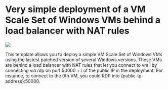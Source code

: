 # Very simple deployment of a VM Scale Set of Windows VMs behind a load balancer with NAT rules

<a href="https://portal.azure.com/#create/Microsoft.Template/uri/https%3A%2F%2Fraw.githubusercontent.com%2FAzure%2Fazure-quickstart-templates%2Fmaster%2F201-vmss-windows-nat%2Fazuredeploy.json" target="_blank">
    <img src="http://azuredeploy.net/deploybutton.png"/>
</a><a  target="_blank">

This template allows you to deploy a simple VM Scale Set of Windows VMs using the lastest patched version of several Windows versions. These VMs are behind a load balancer with NAT rules that let you connect to vm i by connecting via rdp on port 50000 + i of the public IP in the deployment. For instance, to connect to the 0th VM, you could RDP into {public-ip-address}:50000.
